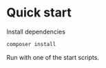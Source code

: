 # Quick start

Install dependencies

```bash
composer install
```

Run with one of the start scripts.

